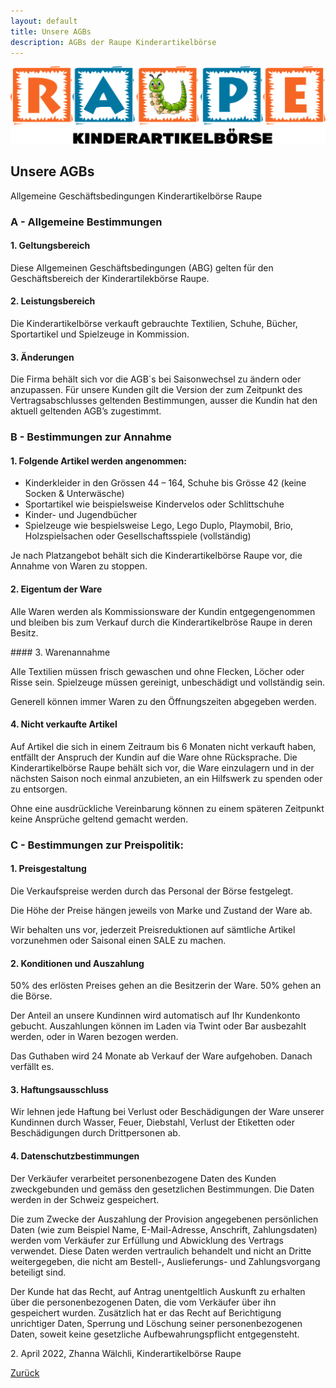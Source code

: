 ```yaml
---
layout: default
title: Unsere AGBs
description: AGBs der Raupe Kinderartikelbörse
---
```


![Raupe](assets/images/raupe.png)

## Unsere AGBs
Allgemeine Geschäftsbedingungen Kinderartikelbörse Raupe

### A - Allgemeine Bestimmungen

#### 1\. Geltungsbereich

Diese Allgemeinen Geschäftsbedingungen (ABG) gelten für den Geschäftsbereich der Kinderartilekbörse Raupe.

#### 2\. Leistungsbereich

Die Kinderartikelbörse verkauft gebrauchte Textilien, Schuhe, Bücher, Sportartikel und Spielzeuge in Kommission.

#### 3\. Änderungen

Die Firma behält sich vor die AGB´s bei Saisonwechsel zu ändern oder anzupassen. Für unsere Kunden gilt die Version der zum Zeitpunkt des Vertragsabschlusses geltenden Bestimmungen, ausser die Kundin hat den aktuell geltenden AGB’s zugestimmt.

### B - Bestimmungen zur Annahme

#### 1\. Folgende Artikel werden angenommen:

* Kinderkleider in den Grössen 44 – 164, Schuhe bis Grösse 42 (keine Socken & Unterwäsche)
* Sportartikel wie beispielsweise Kindervelos oder Schlittschuhe 
* Kinder- und Jugendbücher
* Spielzeuge wie bespielsweise Lego, Lego Duplo, Playmobil, Brio, Holzspielsachen oder Gesellschaftsspiele (vollständig)

Je nach Platzangebot behält sich die Kinderartikelbörse Raupe vor, die Annahme von Waren zu stoppen.

#### 2\. Eigentum der Ware

Alle Waren werden als Kommissionsware der Kundin entgegengenommen und bleiben bis zum  Verkauf durch die Kinderartikelbröse Raupe in deren Besitz.

#### 3\. Warenannahme

Alle Textilien müssen frisch gewaschen und ohne Flecken, Löcher oder Risse sein. Spielzeuge müssen gereinigt, unbeschädigt und vollständig sein.

Generell können immer Waren zu den Öffnungszeiten abgegeben werden.

#### 4\. Nicht verkaufte Artikel

Auf Artikel die sich in einem Zeitraum bis 6 Monaten nicht verkauft haben, entfällt der Anspruch der Kundin auf die Ware ohne Rücksprache. Die Kinderartikelbörse Raupe behält sich vor, die Ware einzulagern und in der nächsten Saison noch einmal anzubieten, an ein Hilfswerk zu spenden oder zu entsorgen.

Ohne eine ausdrückliche Vereinbarung können zu einem späteren Zeitpunkt keine Ansprüche geltend gemacht werden.

### C - Bestimmungen zur Preispolitik:

#### 1\. Preisgestaltung

Die Verkaufspreise werden durch das Personal der Börse festgelegt.

Die Höhe der Preise hängen jeweils von Marke und Zustand der Ware ab.

Wir behalten uns vor, jederzeit Preisreduktionen auf sämtliche Artikel vorzunehmen oder Saisonal einen SALE zu machen.

#### 2\. Konditionen und Auszahlung

50% des erlösten Preises gehen an die Besitzerin der Ware.
50% gehen an die Börse.

Der Anteil an unsere Kundinnen wird automatisch auf Ihr Kundenkonto gebucht.
Auszahlungen können im Laden via Twint oder Bar ausbezahlt werden, oder in Waren bezogen werden.

Das Guthaben wird 24 Monate ab Verkauf der Ware aufgehoben. Danach verfällt es.

#### 3\. Haftungsausschluss

Wir lehnen jede Haftung bei Verlust oder Beschädigungen der Ware unserer Kundinnen durch Wasser, Feuer, Diebstahl, Verlust der Etiketten oder Beschädigungen durch Drittpersonen ab.

#### 4\. Datenschutzbestimmungen

Der Verkäufer verarbeitet personenbezogene Daten des Kunden zweckgebunden und gemäss den gesetzlichen Bestimmungen. Die Daten werden in der Schweiz gespeichert.

Die zum Zwecke der Auszahlung der Provision angegebenen persönlichen Daten (wie zum Beispiel Name, E-Mail-Adresse, Anschrift, Zahlungsdaten) werden vom Verkäufer zur Erfüllung und Abwicklung des Vertrags verwendet. Diese Daten werden vertraulich behandelt und nicht an Dritte weitergegeben, die nicht am Bestell-, Auslieferungs- und Zahlungsvorgang beteiligt sind.

Der Kunde hat das Recht, auf Antrag unentgeltlich Auskunft zu erhalten über die personenbezogenen Daten, die vom Verkäufer über ihn gespeichert wurden. Zusätzlich hat er das Recht auf Berichtigung unrichtiger Daten, Sperrung und Löschung seiner personenbezogenen Daten, soweit keine gesetzliche Aufbewahrungspflicht entgegensteht.
   
2\. April 2022, Zhanna Wälchli, Kinderartikelbörse Raupe

[Zurück](./)
